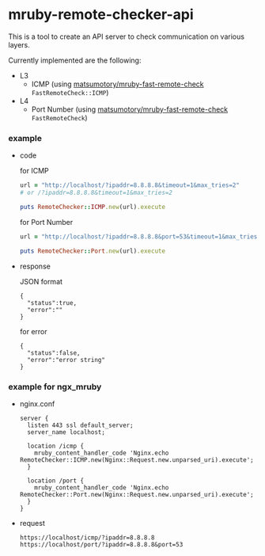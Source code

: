 # mruby-remote-checker-api

This is a tool to create an API server to check communication on various layers.

Currently implemented are the following:

  * L3
    - ICMP (using [matsumotory/mruby-fast-remote-check](https://github.com/matsumotory/mruby-fast-remote-check) `FastRemoteCheck::ICMP`)
  * L4
    - Port Number (using [matsumotory/mruby-fast-remote-check](https://github.com/matsumotory/mruby-fast-remote-check) `FastRemoteCheck`)


### example

- code

  for ICMP

  ```ruby
  url = "http://localhost/?ipaddr=8.8.8.8&timeout=1&max_tries=2"
  # or /?ipaddr=8.8.8.8&timeout=1&max_tries=2

  puts RemoteChecker::ICMP.new(url).execute
  ```

  for Port Number

  ```ruby
  url = "http://localhost/?ipaddr=8.8.8.8&port=53&timeout=1&max_tries=2"

  puts RemoteChecker::Port.new(url).execute
  ```


- response 

  JSON format

  ```
  {
    "status":true,
    "error":""
  }
  ```

  for error

  ```
  {
    "status":false,
    "error":"error string"
  }
  ```

### example for ngx_mruby

- nginx.conf

  ```
  server {
    listen 443 ssl default_server;
    server_name localhost;

    location /icmp {
      mruby_content_handler_code 'Nginx.echo RemoteChecker::ICMP.new(Nginx::Request.new.unparsed_uri).execute';
    }

    location /port {
      mruby_content_handler_code 'Nginx.echo RemoteChecker::Port.new(Nginx::Request.new.unparsed_uri).execute';
    }
  }
  ```

- request

  ```
  https://localhost/icmp/?ipaddr=8.8.8.8
  https://localhost/port/?ipaddr=8.8.8.8&port=53
  ```
